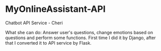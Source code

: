 # MyOnlineAssistant-API

Chatbot API Service - Cheri

What she can do:
Answer user's questions, change emotions based on questions and perform some functions.
First time I did it by Django, after that I converted it to API service by Flask.
